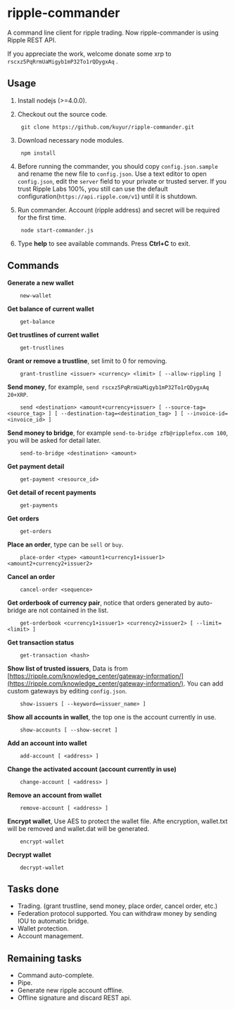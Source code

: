 # ripple-commander
A command line client for ripple trading. Now ripple-commander is using Ripple REST API.

If you appreciate the work, welcome donate some xrp to `rscxz5PqRrmUaMigyb1mP32To1rQDygxAq` .

## Usage
1. Install nodejs (>=4.0.0).
2. Checkout out the source code.

        git clone https://github.com/kuyur/ripple-commander.git

3. Download necessary node modules.

        npm install

4. Before running the commander, you should copy `config.json.sample` and rename the new file to `config.json`. Use a text editor to open `config.json`, edit the `server` field to your private or trusted server. If you trust Ripple Labs 100%, you still can use the default configuration(`https://api.ripple.com/v1`) until it is shutdown.
 
5. Run commander. Account (ripple address) and secret will be required for the first time.

        node start-commander.js

6. Type **help** to see available commands. Press **Ctrl+C** to exit.

## Commands
**Generate a new wallet**

        new-wallet

**Get balance of current wallet**

        get-balance

**Get trustlines of current wallet**

        get-trustlines

**Grant or remove a trustline**, set limit to 0 for removing.

        grant-trustline <issuer> <currency> <limit> [ --allow-rippling ]

**Send money**, for example, `send rscxz5PqRrmUaMigyb1mP32To1rQDygxAq 20+XRP`.

        send <destination> <amount+currency+issuer> [ --source-tag=<source_tag> ] [ --destination-tag=<destination_tag> ] [ --invoice-id=<invoice_id> ]

**Send money to bridge**, for example `send-to-bridge zfb@ripplefox.com 100`, you will be asked for detail later.

        send-to-bridge <destination> <amount>

**Get payment detail**

        get-payment <resource_id>

**Get detail of recent payments**

        get-payments

**Get orders**

        get-orders

**Place an order**, type can be `sell` or `buy`.

        place-order <type> <amount1+currency1+issuer1> <amount2+currency2+issuer2>

**Cancel an order**

        cancel-order <sequence>

**Get orderbook of currency pair**, notice that orders generated by auto-bridge are not contained in the list.

        get-orderbook <currency1+issuer1> <currency2+issuer2> [ --limit=<limit> ]

**Get transaction status**

        get-transaction <hash>

**Show list of trusted issuers**, Data is from [https://ripple.com/knowledge_center/gateway-information/](https://ripple.com/knowledge_center/gateway-information/). You can add custom gateways by editing `config.json`.

        show-issuers [ --keyword=<issuer_name> ]

**Show all accounts in wallet**, the top one is the account currently in use.

        show-accounts [ --show-secret ]

**Add an account into wallet**

        add-account [ <address> ]

**Change the activated account (account currently in use)**

        change-account [ <address> ]

**Remove an account from wallet**

        remove-account [ <address> ]

**Encrypt wallet**, Use AES to protect the wallet file. Afte encryption, wallet.txt will be removed and wallet.dat will be generated.

        encrypt-wallet

**Decrypt wallet**

        decrypt-wallet

## Tasks done

* Trading. (grant trustline, send money, place order, cancel order, etc.)
* Federation protocol supported. You can withdraw money by sending IOU to automatic bridge.
* Wallet protection.
* Account management.

## Remaining tasks

* Command auto-complete.
* Pipe.
* Generate new ripple account offline.
* Offline signature and discard REST api.
